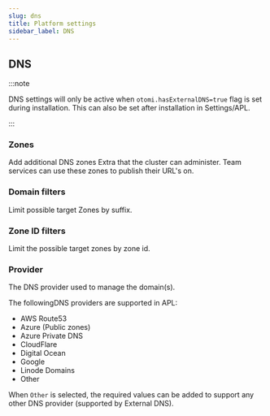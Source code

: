 ```yaml
---
slug: dns
title: Platform settings
sidebar_label: DNS
---
```


## DNS

:::note

DNS settings will only be active when `otomi.hasExternalDNS=true` flag is set during installation. This can also be set after installation in Settings/APL.

:::

### Zones

Add additional DNS zones Extra that the cluster can administer. Team services can use these zones to publish their URL's on.

### Domain filters

Limit possible target Zones by suffix.

### Zone ID filters

Limit the possible target zones by zone id.


### Provider

The DNS provider used to manage the domain(s).

The followingDNS providers are supported in APL:

- AWS Route53
- Azure (Public zones)
- Azure Private DNS
- CloudFlare
- Digital Ocean
- Google
- Linode Domains
- Other

When `Other` is selected, the required values can be added to support any other DNS provider (supported by External DNS).
